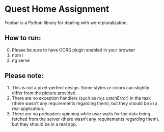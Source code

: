 # Quest Home Assignment

Foobar is a Python library for dealing with word pluralization.

## How to run:

0. Please be sure to have CORS plugin enabled in your browser
1. npm i
2. ng serve

## Please note:

1. This is not a pixel-perfect design. Some styles or colors can slightly differ from the picture provided.
2. There are no exception handlers (such as rxjs catchError) in the task (there wasn't any requirements regarding them), but they should be in a real application.
3. There are no preloaders spinning while user waits for the data being fetched from the server (there wasn't any requirements regarding them), but they should be in a real app.
